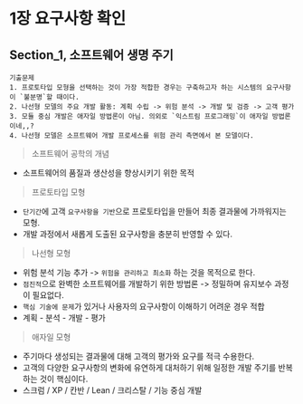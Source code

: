 # 1장 요구사항 확인

## Section_1, 소프트웨어 생명 주기
```
기출문제
1. 프로토타입 모형을 선택하는 것이 가장 적합한 경우는 구축하고자 하는 시스템의 요구사항이 `불분명`할 때이다. 
2. 나선형 모델의 주요 개발 활동: 계획 수립 -> 위험 분석 -> 개발 및 검증 -> 고객 평가
3. 모듈 중심 개발은 애자일 방법론이 아님. 의외로 `익스트림 프로그래밍`이 애자일 방법론이네,,?
4. 나선형 모델은 소프트웨어 개발 프로세스를 위험 관리 측면에서 본 모델이다. 
```
> 소프트웨어 공학의 개념   
- 소프트웨어의 품질과 생산성을 향상시키기 위한 목적

> 프로토타입 모형
- `단기간`에 고객 `요구사항을 기반`으로 프로토타입을 만들어 최종 결과물에 가까워지는 모형. 
- 개발 과정에서 새롭게 도출된 요구사항을 충분히 반영할 수 있다. 

> 나선형 모형
- 위험 분석 기능 추가 -> `위험을 관리하고 최소화` 하는 것을 목적으로 한다. 
- `점진적`으로 완벽한 소프트웨어를 개발하기 위한 방법론 -> 정밀하며 유지보수 과정이 필요없다. 
- `핵심 기술에 문제`가 있거나 사용자의 요구사항이 이해하기 어려운 경우 적합
- 계획 - 분석 - 개발 - 평가

> 애자일 모형
- 주기마다 생성되는 결과물에 대해 고객의 평가와 요구를 적극 수용한다.
- 고객의 다양한 요구사항의 변화에 유연하게 대처하기 위해 일정한 개발 주기를 반복하는 것이 핵심이다. 
- 스크럼 / XP / 칸반 / Lean / 크리스탈 / 기능 중심 개발